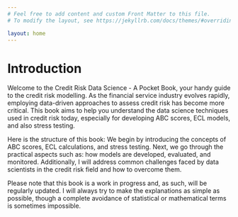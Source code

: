 ```yaml
---
# Feel free to add content and custom Front Matter to this file.
# To modify the layout, see https://jekyllrb.com/docs/themes/#overriding-theme-defaults

layout: home
---
```



# Introduction
Welcome to the Credit Risk Data Science - A Pocket Book, your handy guide to the credit risk modelling. As the financial service industry evolves rapidly, employing data-driven approaches to assess credit risk has become more critical. This book aims to help you understand the data science techniques used in credit risk today, especially for developing ABC scores, ECL models, and also stress testing.

Here is the structure of this book: We begin by introducing the concepts of ABC scores, ECL calculations, and stress testing. Next, we go through the practical aspects such as: how models are developed, evaluated, and monitored. Additionally, I will address common challenges faced by data scientists in the credit risk field and how to overcome them.

Please note that this book is a work in progress and, as such, will be regularly updated. I will always try to make the explanations as simple as possible, though a complete avoidance of statistical or mathematical terms is sometimes impossible.